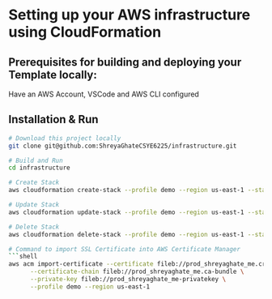 # Setting up your AWS infrastructure using CloudFormation
## Prerequisites for building and deploying your Template locally:
Have an AWS Account, VSCode and AWS CLI configured

## Installation & Run
```bash
# Download this project locally
git clone git@github.com:ShreyaGhateCSYE6225/infrastructure.git
```

```bash
# Build and Run
cd infrastructure 

# Create Stack
aws cloudformation create-stack --profile demo --region us-east-1 --stack-name devdemo --parameters ParameterKey=ImageId,ParameterValue="AMI ID" ParameterKey=S3BucketName,ParameterValue="Bucket Name"  ParameterKey=MyDomainName,ParameterValue="Domain Name" --template-body file://csye6225-infra.yml --capabilities CAPABILITY_NAMED_IAM --profile demo CAPABILITY_AUTO_EXPAND

# Update Stack
aws cloudformation update-stack --profile demo --region us-east-1 --stack-name devdemo --parameters ParameterKey=ImageId,ParameterValue="AMI ID" ParameterKey=S3BucketName,ParameterValue="Bucket Name"  ParameterKey=MyDomainName,ParameterValue="Domain Name" --template-body file://csye6225-infra.yml --capabilities CAPABILITY_NAMED_IAM --profile demo CAPABILITY_AUTO_EXPAND

# Delete Stack
aws cloudformation delete-stack --profile demo --region us-east-1 --stack-name devdemo   

# Command to import SSL Certificate into AWS Certificate Manager 
```shell
aws acm import-certificate --certificate fileb://prod_shreyaghate_me.crt \
      --certificate-chain fileb://prod_shreyaghate_me.ca-bundle \
      --private-key fileb://prod_shreyaghate_me-privatekey \
      --profile demo --region us-east-1
```

